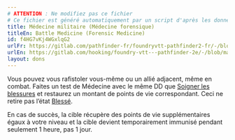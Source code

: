 ```yaml
---
# ATTENTION : Ne modifiez pas ce fichier
# Ce fichier est généré automatiquement par un script d'après les données du module Foundry VTT officiel et de sa traduction
title: Médecine militaire (Médecine forensique)
titleEn: Battle Medicine (Forensic Medicine)
id: f4HG7vKj4WGxlqG2
urlFr: https://gitlab.com/pathfinder-fr/foundryvtt-pathfinder2-fr/-/blob/master/data/feats/f4HG7vKj4WGxlqG2.htm
urlEn: https://gitlab.com/hooking/foundry-vtt---pathfinder-2e/-/blob/master/packs/data/feats.db/battle-medicine-forensic-medicine.json
layout: dons
---
```

Vous pouvez vous rafistoler vous-même ou un allié adjacent, même en combat. Faites un test de Médecine avec le même DD que [Soigner les blessures](../actions/soigner-les-blessures.html) et restaurez un montant de points de vie correspondant. Ceci ne retire pas l’état [Blessé](../conditions/blessé.html).

En cas de succès, la cible récupère des points de vie supplémentaires égaux à votre niveau et la cible devient temporairement immunisé pendant seulement 1 heure, pas 1 jour.
